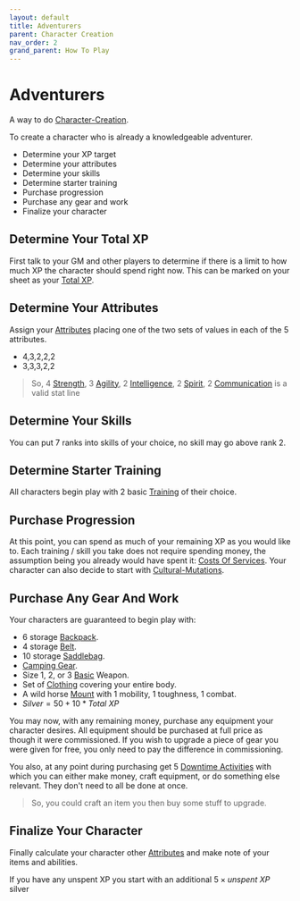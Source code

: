 ```yaml
---
layout: default
title: Adventurers
parent: Character Creation
nav_order: 2
grand_parent: How To Play
---
```


# Adventurers

A way to do [Character-Creation](Character-Creation).

To create a character who is already a knowledgeable adventurer.

- Determine your XP target
- Determine your attributes
- Determine your skills
- Determine starter training
- Purchase progression
- Purchase any gear and work
- Finalize your character

## Determine Your Total XP

First talk to your GM and other players to determine if there is a limit to how much XP the character should spend right now. This can be marked on your sheet as your [Total XP](Game/Blocks/Total-XP).

## Determine Your Attributes

Assign your [Attributes](Core/Attributes) placing one of the two sets of values in each of the 5 attributes.

- 4,3,2,2,2
- 3,3,3,2,2

> So, 4 [Strength](Core/Strength), 3 [Agility](Core/Agility), 2 [Intelligence](Core/Intelligence), 2 [Spirit](Core/Spirit), 2 [Communication](Core/Communication) is a valid stat line

## Determine Your Skills

You can put 7 ranks into skills of your choice, no skill may go above rank 2.

## Determine Starter Training

All characters begin play with 2 basic [Training](Character-Development#Training) of their choice.

## Purchase Progression

At this point, you can spend as much of your remaining XP as you would like to. Each training / skill you take does not require spending money, the assumption being you already would have spent it: [Costs Of Services](Services#Costs%20Of%20Services). Your character can also decide to start with [Cultural-Mutations](Cultural-Mutations).

## Purchase Any Gear And Work

Your characters are guaranteed to begin play with:

- 6 storage [Backpack](Storage#Backpack).
- 4 storage [Belt](Storage#Belt).
- 10 storage [Saddlebag](Storage#Saddlebag).
- [Camping Gear](Game/Example-Gear#Camping%20Gear).
- Size 1, 2, or 3 [Basic](Core/Weapons#Basic) Weapon.
- Set of [Clothing](Game/Example-Gear#Clothing) covering your entire body.
- A wild horse [Mount](Mounts) with 1 mobility, 1 toughness, 1 combat.
- $Silver = 50 + 10 * Total\ XP$

You may now, with any remaining money, purchase any equipment your character desires. All equipment should be purchased at full price as though it were commissioned. If you wish to upgrade a piece of gear you were given for free, you only need to pay the difference in commissioning.

You also, at any point during purchasing get 5 [Downtime Activities](Activities#Downtime%20Activity) with which you can either make money, craft equipment, or do something else relevant. They don't need to all be done at once.

> So, you could craft an item you then buy some stuff to upgrade.

## Finalize Your Character

Finally calculate your character other [Attributes](Core/Attributes) and make note of your items and abilities.

If you have any unspent XP you start with an additional $5 \times unspent\ XP$ silver
